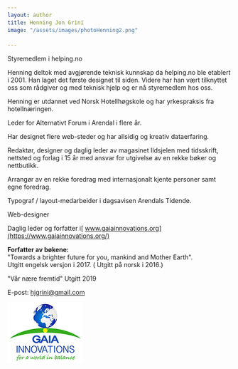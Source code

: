 ```yaml
---
layout: author
title: Henning Jon Grini
image: "/assets/images/photoHenning2.png"

---
```

Styremedlem i helping.no

Henning deltok med avgjørende teknisk kunnskap da helping.no ble etablert i 2001. Han laget det første designet til siden. Videre har han vært tilknyttet oss som rådgiver og med teknisk hjelp og er nå styremedlem hos oss.

Henning er utdannet ved Norsk Hotellhøgskole og har yrkespraksis fra hotellnæringen.

Leder for Alternativt Forum i Arendal i flere år.

Har designet flere web-steder og har allsidig og kreativ dataerfaring.

Redaktør, designer og daglig leder av magasinet Ildsjelen med tidsskrift, nettsted og forlag i 15 år med ansvar for utgivelse av en rekke bøker og nettbutikk.

Arrangør av en rekke foredrag med internasjonalt kjente personer samt egne foredrag.

Typograf / layout-medarbeider i dagsavisen Arendals Tidende.  
  
Web-designer

Daglig leder og forfatter i[ www.gaiainnovations.org](https://www.gaiainnovations.org/)

**Forfatter av bøkene:**  
"Towards a brighter future for you, mankind and Mother Earth".  
Utgitt engelsk versjon i 2017. ( Utgitt på norsk i 2016.)

"Vår nære fremtid" Utgitt 2019

E-post: [hjgrini@gmail.com](mailto:hjgrini@online.no)

[![](/assets/images/gaialogo.jpg)](www.gaiainnovations.org " www.gaiainnovations.org")
